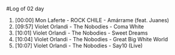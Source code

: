 #Log of 02 day

1. [00:00] Mon Laferte - ROCK CHILE - Amárrame (feat. Juanes)
1. [09:57] Violet Orlandi - The Nobodies - Coma White
1. [10:01] Violet Orlandi - The Nobodies - Sweet Dreams
1. [10:04] Violet Orlandi - The Nobodies - Great Big White World
1. [10:07] Violet Orlandi - The Nobodies - Say10 (Live)
